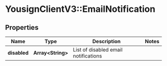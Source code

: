 # YousignClientV3::EmailNotification

## Properties
Name | Type | Description | Notes
------------ | ------------- | ------------- | -------------
**disabled** | **Array&lt;String&gt;** | List of disabled email notifications | 

